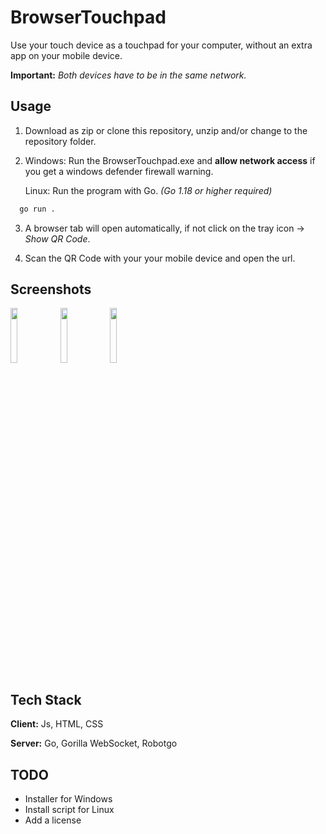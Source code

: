 
# BrowserTouchpad

Use your touch device as a touchpad for your computer, 
without an extra app on your mobile device.

**Important:** *Both devices have to be in the same network.*


## Usage 

1. Download as zip or clone this repository, unzip and/or change to the repository folder.

2. Windows: Run the BrowserTouchpad.exe and **allow network access** if you get a windows defender firewall warning.
  
    Linux: Run the program with Go. *(Go 1.18 or higher required)*

```bash
  go run .
```

3. A browser tab will open automatically, if not click on the tray icon -> *Show QR Code*.

4. Scan the QR Code with your your mobile device and open the url.


## Screenshots

<img src="https://github.com/onnbt/BrowserTouchpad/blob/master/screenshots/tray.png" width=15% height=15%>
<img src="https://github.com/onnbt/BrowserTouchpad/blob/master/screenshots/browser.png" width=15% height=15%>
<img src="https://github.com/onnbt/BrowserTouchpad/blob/master/screenshots/mobile.jpg" width=15% height=15%>

## Tech Stack

**Client:** Js, HTML, CSS

**Server:** Go, Gorilla WebSocket, Robotgo


## TODO

- Installer for Windows
- Install script for Linux
- Add a license
